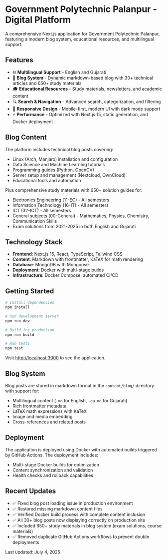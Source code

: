 # Government Polytechnic Palanpur - Digital Platform

A comprehensive Next.js application for Government Polytechnic Palanpur, featuring a modern blog system, educational resources, and multilingual support.

## Features

- 🌐 **Multilingual Support** - English and Gujarati
- 📝 **Blog System** - Dynamic markdown-based blog with 30+ technical articles and 650+ study materials
- 🎓 **Educational Resources** - Study materials, newsletters, and academic content
- 🔍 **Search & Navigation** - Advanced search, categorization, and filtering
- 📱 **Responsive Design** - Mobile-first, modern UI with dark mode support
- ⚡ **Performance** - Optimized with Next.js 15, static generation, and Docker deployment

## Blog Content

The platform includes technical blog posts covering:
- Linux (Arch, Manjaro) installation and configuration
- Data Science and Machine Learning tutorials
- Programming guides (Python, OpenCV)
- Server setup and management (Nextcloud, OwnCloud)
- Educational tools and automation

Plus comprehensive study materials with 650+ solution guides for:
- Electronics Engineering (11-EC) - All semesters
- Information Technology (16-IT) - All semesters  
- ICT (32-ICT) - All semesters
- General subjects (00-General) - Mathematics, Physics, Chemistry, Communication Skills
- Exam solutions from 2021-2025 in both English and Gujarati

## Technology Stack

- **Frontend**: Next.js 15, React, TypeScript, Tailwind CSS
- **Content**: Markdown with frontmatter, KaTeX for math rendering
- **Database**: MongoDB with Mongoose
- **Deployment**: Docker with multi-stage builds
- **Infrastructure**: Docker Compose, automated CI/CD

## Getting Started

```bash
# Install dependencies
npm install

# Run development server
npm run dev

# Build for production
npm run build

# Run tests
npm test
```

Visit [http://localhost:3000](http://localhost:3000) to see the application.

## Blog System

Blog posts are stored in markdown format in the `content/blog/` directory with support for:
- Multilingual content (`.md` for English, `.gu.md` for Gujarati)
- Rich frontmatter metadata
- LaTeX math expressions with KaTeX
- Image and media embedding
- Cross-references and related posts

## Deployment

The application is deployed using Docker with automated builds triggered by GitHub Actions. The deployment includes:
- Multi-stage Docker builds for optimization
- Content synchronization and validation
- Health checks and rollback capabilities

## Recent Updates

- ✅ Fixed blog post loading issue in production environment
- ✅ Restored missing markdown content files
- ✅ Verified Docker build process with complete content inclusion
- ✅ All 30+ blog posts now displaying correctly on production site
- ✅ Included 650+ study materials in blog system (exam solutions, course materials)
- ✅ Removed duplicate GitHub Actions workflows to prevent double deployments

Last updated: July 4, 2025
